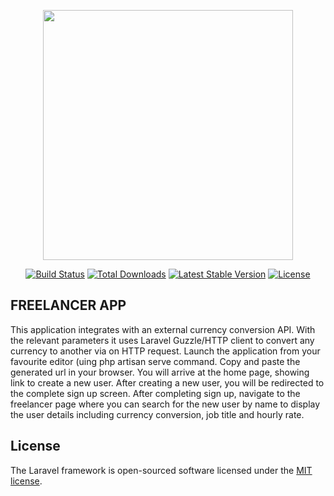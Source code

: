 <p align="center"><a href="https://laravel.com" target="_blank"><img src="https://raw.githubusercontent.com/laravel/art/master/logo-lockup/5%20SVG/2%20CMYK/1%20Full%20Color/laravel-logolockup-cmyk-red.svg" width="400"></a></p>

<p align="center">
<a href="https://travis-ci.org/laravel/framework"><img src="https://travis-ci.org/laravel/framework.svg" alt="Build Status"></a>
<a href="https://packagist.org/packages/laravel/framework"><img src="https://img.shields.io/packagist/dt/laravel/framework" alt="Total Downloads"></a>
<a href="https://packagist.org/packages/laravel/framework"><img src="https://img.shields.io/packagist/v/laravel/framework" alt="Latest Stable Version"></a>
<a href="https://packagist.org/packages/laravel/framework"><img src="https://img.shields.io/packagist/l/laravel/framework" alt="License"></a>
</p>

## FREELANCER APP 

This application integrates with an external currency conversion API. With the relevant parameters it uses Laravel Guzzle/HTTP client to convert any currency to another via on HTTP request. 
Launch the application from your favourite editor (uing php artisan serve command. Copy and paste the generated url in your browser. You will arrive at the home page, showing link to create a new user. After creating a new user, you will be redirected to the complete sign up screen.  After completing sign up, navigate to the freelancer page where you can search for the new user by name to display the user details including currency conversion, job title and hourly rate.

## License

The Laravel framework is open-sourced software licensed under the [MIT license](https://opensource.org/licenses/MIT).
